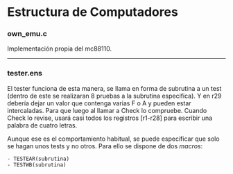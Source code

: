 Estructura de Computadores
==========================

### own_emu.c
Implementación propia del mc88110.

   ***
### tester.ens
El tester funciona de esta manera, se llama en forma de subrutina a un test (dentro de este se realizaran 8 pruebas a la subrutina especifica). Y en r29 debería dejar un valor que contenga varias F o A y pueden estar intercaladas. Para que luego al llamar a Check lo compruebe. Cuando Check lo revise, usará casi todos los registros [r1-r28] para escribir una palabra de cuatro letras.

Aunque ese es el comportamiento habitual, se puede especificar que solo se hagan unos tests y no otros. Para ello se dispone de dos *macros*:
```
- TESTEAR(subrutina)
- TESTWB(subrutina)
```